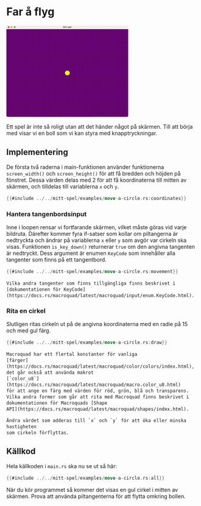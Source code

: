 # Far å flyg

![Screenshot](images/move-a-circle.gif#center)

Ett spel är inte så roligt utan att det händer något på skärmen. Till att
börja med visar vi en boll som vi kan styra med knapptryckningar.

## Implementering

De första två raderna i main-funktionen använder funktionerna `screen_width()`
och `screen_height()` för att få bredden och höjden på fönstret. Dessa värden
delas med 2 för att få koordinaterna till mitten av skärmen, och tilldelas
till variablerna `x` och `y`.

```rust
{{#include ../../mitt-spel/examples/move-a-circle.rs:coordinates}}
```

### Hantera tangenbordsinput

Inne i loopen rensar vi fortfarande skärmen, vilket måste göras vid varje
bildruta. Därefter kommer fyra if-satser som kollar om piltangerna är
nedtryckta och ändrar på variablerna `x` eller `y` som avgör var cirkeln ska
visas. Funktionen `is_key_down()` returnerar `true` om den angivna tangenten är
nedtryckt. Dess argument är enumen `KeyCode` som innehåller alla tangenter som
finns på ett tangentbord.

```rust
{{#include ../../mitt-spel/examples/move-a-circle.rs:movement}}
```

```admonish info
Vilka andra tangenter som finns tillgängliga finns beskrivet i
[dokumentationen för KeyCode](https://docs.rs/macroquad/latest/macroquad/input/enum.KeyCode.html).
```

### Rita en cirkel

Slutligen ritas cirkeln ut på de angivna koordinaterna med en radie på 15 och
med gul färg.

```rust
{{#include ../../mitt-spel/examples/move-a-circle.rs:draw}}
```

```admonish info
Macroquad har ett flertal konstanter för vanliga
[färger](https://docs.rs/macroquad/latest/macroquad/color/colors/index.html),
det går också att använda makrot
[`color_u8`](https://docs.rs/macroquad/latest/macroquad/macro.color_u8.html)
för att ange en färg med värden för röd, grön, blå och transparens.
Vilka andra former som går att rita med Macroquad finns beskrivet i
dokumentationen för Macroquads [Shape
API](https://docs.rs/macroquad/latest/macroquad/shapes/index.html).
```

```admonish tip
Ändra värdet som adderas till `x` och `y` för att öka eller minska hastigheten
som cirkeln förflyttas.
```

<div class="no-page-break">

## Källkod

Hela källkoden i `main.rs` ska nu se ut så här:

```rust
{{#include ../../mitt-spel/examples/move-a-circle.rs:all}}
```

När du kör programmet så kommer det visas en gul cirkel i mitten av skärmen.
Prova att använda piltangenterna för att flytta omkring bollen.
</div>


